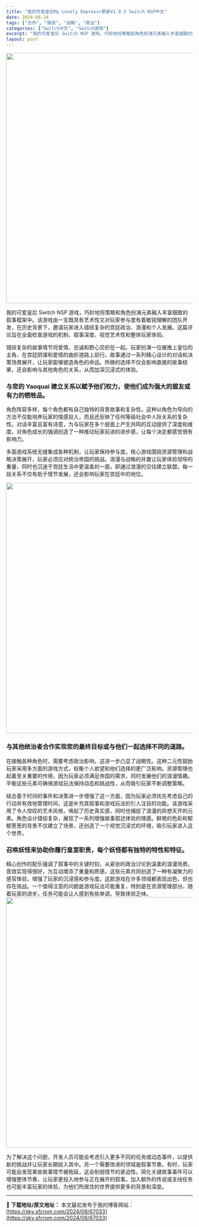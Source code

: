 ```yaml
---
title: "我的可爱皇后My Lovely Empress+更新V1.0.5 Switch NSP中文"
date: 2024-08-24
tags: ["合作", "情感", "战略", "政治"]
categories: ["Switch中文", "Switch游戏"]
excerpt: "我的可爱皇后 Switch NSP 游戏，巧妙地将策略和角色扮演元素融入丰富细致的叙事框架中。该游戏由一支既具有艺术​​性又对玩家参与度有着敏锐理解的团队开发，在历史背景下，邀请玩家进入错综复杂的宫廷政治、浪漫和个人发展。这篇评论旨在全面检查游戏的机制、叙事深度、视觉艺术性和整体玩家体验。 错综复杂&hellip;"
layout: post
---
```


<img class="aligncenter size-full wp-image-66837" src="https://sky.sfcrom.com/wp-content/uploads/2024/08/2024082205044667.webp" alt="" width="1200" height="674" />

我的可爱皇后 Switch NSP 游戏，巧妙地将策略和角色扮演元素融入丰富细致的叙事框架中。该游戏由一支既具有艺术​​性又对玩家参与度有着敏锐理解的团队开发，在历史背景下，邀请玩家进入错综复杂的宫廷政治、浪漫和个人发展。这篇评论旨在全面检查游戏的机制、叙事深度、视觉艺术性和整体玩家体验。

错综复杂的故事情节将爱情、忠诚和野心交织在一起。玩家扮演一位被推上皇位的主角，在宫廷阴谋和爱情的曲折道路上前行。故事通过一系列精心设计的对话和决策场景展开，让玩家能够塑造角色的命运。所做的选择不仅会影响直接的故事结果，还会影响与其他角色的关系，从而加深沉浸式的体验。
<h3>与您的 Yaoquai 建立关系以赋予他们权力，使他们成为强大的盟友或有力的牺牲品。</h3>
角色阵容多样，每个角色都有自己独特的背景故事和复杂性。这种以角色为导向的方法不仅能培养玩家的情感投入，而且还反映了任何等级社会中人际关系的复杂性。对话丰富且富有诗意，为与玩家在多个层面上产生共鸣的互动提供了深度和维度。对角色成长的强调创造了一种推动玩家前进的进步感，让每个决定都感觉很有影响力。

多面游戏系统无缝集成各种机制，让玩家保持参与度。核心游戏围绕资源管理和战略决策展开，玩家必须应对统治帝国的挑战。浪漫与战略的并置让玩家体验领导的重量，同时也沉迷于宫廷生活中更温柔的一面，即通过浪漫的交往建立联盟。每一段关系不仅有助于情节发展，还会影响玩家在宫廷中的地位。

<img class="aligncenter size-full wp-image-66838" src="https://sky.sfcrom.com/wp-content/uploads/2024/08/2024082205044743.webp" alt="" width="1200" height="675" />
<h3>与其他统治者合作实现您的最终目标或与他们一起选择不同的道路。</h3>
在接触各种角色时，需要考虑政治影响，这进一步凸显了战略性。这种二元性鼓励玩家采用多方面的游戏方式，权衡个人欲望和他们选择的更广泛影响。资源管理也起着至关重要的作用，因为玩家必须满足帝国的需求，同时发展他们的浪漫情趣。平衡这些元素可确保游戏玩法保持动态和挑战性，从而吸引玩家不断调整策略。

结合基于时间的事件和决策进一步增强了这一方面，因为玩家必须优先考虑自己的行动并有效地管理时间，这是补充其叙事和游戏玩法的引人注目的功能。该游戏采用了令人惊叹的艺术风格，唤起了历史真实感，同时也捕捉了浪漫的异想天开的元素。角色设计错综复杂，展现了一系列增强故事叙述体验的情感。鲜艳的色彩和郁郁葱葱的背景不仅建立了场景，还创造了一个视觉沉浸式的环境，吸引玩家进入这个世界。
<h3>召唤妖怪来协助你履行皇室职责，每个妖怪都有独特的特性和特征。</h3>
精心创作的配乐强调了叙事中的关键时刻，从紧张的政治讨论到温柔的浪漫场景。音效实现得很好，为互动增添了重量和质感。这些元素共同创造了一种有凝聚力的感官体验，增强了玩家的沉浸感和参与度。这款游戏在许多领域都表现出色，但也存在挑战。一个值得注意的问题是游戏玩法可能重复，特别是在资源管理部分。随着玩家的进步，任务可能会让人感到有些单调，导致体验乏味。

<img class="aligncenter size-full wp-image-66839" src="https://sky.sfcrom.com/wp-content/uploads/2024/08/2024082205044865.webp" alt="" width="1200" height="675" />

为了解决这个问题，开发人员可能会考虑引入更多不同的任务或动态事件，以提供新的挑战并让玩家长期投入其中。另一个需要改进的领域是叙事节奏。有时，玩家可能会发现某些故事情节被拖延，这会削弱情节的紧迫性。简化关键故事事件可以增强整体节奏，让玩家更投入地参与正在展开的叙事。加入额外的传说或支线任务也可能丰富玩家的体验，为他们所居住的世界提供更多的背景和深度。

---
📖 **下载地址/原文地址：** 本文最初发布于我的博客网站：[https://sky.sfcrom.com/2024/08/67033](https://sky.sfcrom.com/2024/08/67033)
